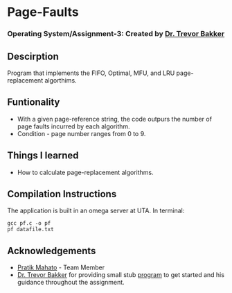 # Page-Faults
### Operating System/Assignment-3: Created by [Dr. Trevor Bakker](https://github.com/trevorbakker-uta)

## Descirption
Program that implements the FIFO, Optimal, MFU, and LRU page-replacement algorthims. 

## Funtionality
* With a given page-reference string, the code outpurs the number of page faults incurred by each algorithm.
* Condition - page number ranges from 0 to 9.

## Things I learned
* How to calculate page-replacement algorithms.

## Compilation Instructions
The application is built in an omega server at UTA.
In terminal:
```
gcc pf.c -o pf 
pf datafile.txt
```

## Acknowledgements
* [Pratik Mahato](https://github.com/Shawn-pm) - Team Member
* [Dr. Trevor Bakker](https://github.com/trevorbakker-uta) for providing small stub [program](https://github.com/CSE3320/Page-Fault-Algorithm-Assignment) to get started and his guidance throughout the assignment. 
